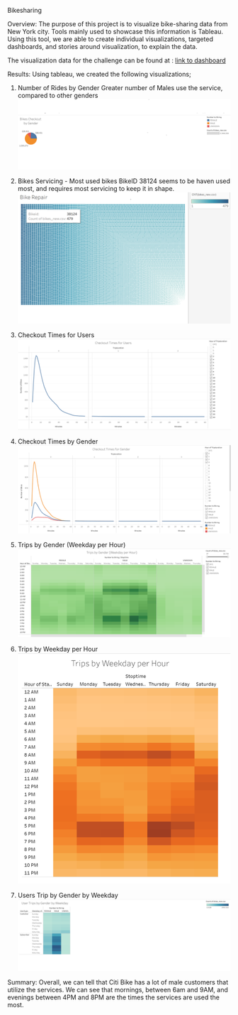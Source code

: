 Bikesharing

Overview:
The purpose of this project is to visualize bike-sharing data from New York city. Tools mainly used to showcase this information is Tableau.
Using this tool, we are able to create individual visualizations, targeted dashboards, and stories around visualization, to explain the data.

The visualization data for the challenge can be found at : [link to dashboard](https://public.tableau.com/profile/rohan.ohol#!/)

Results:
Using tableau, we created the following visualizations;

1. Number of Rides by Gender
Greater number of Males use the service, compared to other genders
![img.png](Resources/users_by_gender.png)

2. Bikes Servicing - Most used bikes
BikeID 38124 seems to be haven used most, and requires most servicing to keep it in shape.
![img.png](Resources/bike_service.png)

3. Checkout Times for Users
![img.png](Resources/checout_time_by_users.png)

4. Checkout Times by Gender
![img.png](Resources/checout_time_by_gender.png)

5. Trips by Gender (Weekday per Hour)
![img.png](Resources/trip_by_gender.png)

6. Trips by Weekday per Hour
![img.png](Resources/tribe_by_weekday_hour.png)

7. Users Trip by Gender by Weekday
![img.png](Resources/trips_by_gender_weekday.png)

Summary:
Overall, we can tell that Citi Bike has a lot of male customers that utilize the services. 
We can see that mornings, between 6am and 9AM, and evenings between 4PM and 8PM are the times the services are used the most.
